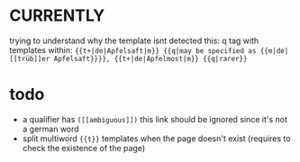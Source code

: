 # CURRENTLY

trying to understand why the template isnt detected
this:
    q tag with templates within: 
    `{{t+|de|Apfelsaft|m}} {{q|may be specified as {{m|de|[[trüb]]er Apfelsaft}}}}, {{t+|de|Apfelmost|m}} {{q|rarer}}`

# todo


- a qualifier has `([[ambiguous]])` this link should be ignored since it's not a german word
- split multiword `{{t}}` templates when the page doesn't exist (requires to check the existence of the page)